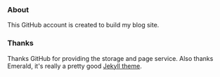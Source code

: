 ### About

This GitHub account is created to build my blog site. 

### Thanks

Thanks GitHub for providing the storage and page service. Also thanks Emerald, it's really a pretty good [Jekyll theme](http://jekyllthemes.org/).
